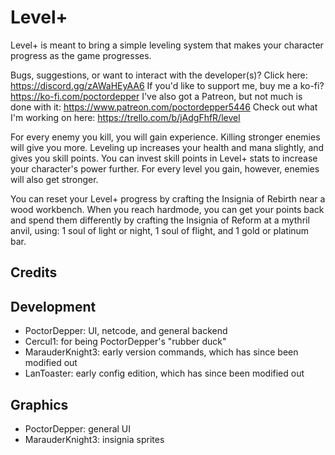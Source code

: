 # Level+

Level+ is meant to bring a simple leveling system that makes your character progress as the game progresses.

Bugs, suggestions, or want to interact with the developer(s)? Click here: https://discord.gg/zAWaHEyAA6
If you'd like to support me, buy me a ko-fi? https://ko-fi.com/poctordepper
I've also got a Patreon, but not much is done with it: https://www.patreon.com/poctordepper5446
Check out what I'm working on here: https://trello.com/b/jAdgFhfR/level


For every enemy you kill, you will gain experience. Killing stronger enemies will give you more.
Leveling up increases your health and mana slightly, and gives you skill points.
You can invest skill points in Level+ stats to increase your character's power further.
For every level you gain, however, enemies will also get stronger.

You can reset your Level+ progress by crafting the Insignia of Rebirth near a wood workbench.
When you reach hardmode, you can get your points back and spend them differently by crafting the Insignia of Reform at a mythril anvil, using:
1 soul of light or night,
1 soul of flight,
and 1 gold or platinum bar.

Credits
---

Development
--
- PoctorDepper: UI, netcode, and general backend
- Cercul1: for being PoctorDepper's "rubber duck"
- MarauderKnight3: early version commands, which has since been modified out  
- LanToaster: early config edition, which has since been modified out

Graphics
--
- PoctorDepper: general UI
- MarauderKnight3: insignia sprites
